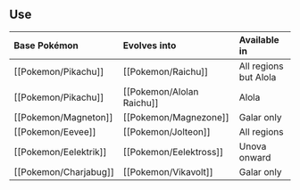 ## Use
Base Pokémon |Evolves into |Available in
:---|:---|:---
[[Pokemon/Pikachu]] |[[Pokemon/Raichu]] |All regions but Alola
[[Pokemon/Pikachu]] |[[Pokemon/Alolan Raichu]] |Alola
[[Pokemon/Magneton]] |[[Pokemon/Magnezone]] |Galar only
[[Pokemon/Eevee]] |[[Pokemon/Jolteon]] |All regions
[[Pokemon/Eelektrik]] |[[Pokemon/Eelektross]] |Unova onward
[[Pokemon/Charjabug]] |[[Pokemon/Vikavolt]] |Galar only